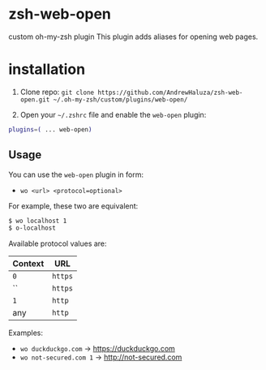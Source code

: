 # zsh-web-open
custom oh-my-zsh plugin
This plugin adds aliases for opening web pages.

# installation

1) Clone repo:
`git clone https://github.com/AndrewHaluza/zsh-web-open.git ~/.oh-my-zsh/custom/plugins/web-open/`

2) Open your `~/.zshrc` file and enable the `web-open` plugin:
```zsh
plugins=( ... web-open)
```

## Usage

You can use the `web-open` plugin in form:
* `wo <url> <protocol=optional>`

For example, these two are equivalent:

```zsh
$ wo localhost 1
$ o-localhost
```

Available protocol values are:

| Context               | URL                                      |
|-----------------------|------------------------------------------|
| `0`                   | `https`                                  |
| ``                    | `https`                                  |
| `1`                   | `http`                                   |
| any                   | `http`                                   |


Examples:

* `wo duckduckgo.com` -> https://duckduckgo.com
* `wo not-secured.com 1` -> http://not-secured.com
